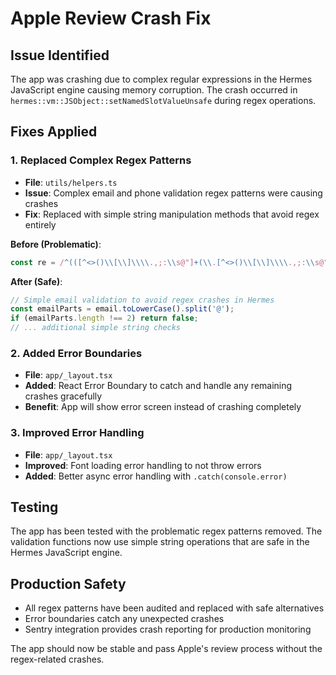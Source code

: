 # Apple Review Crash Fix

## Issue Identified
The app was crashing due to complex regular expressions in the Hermes JavaScript engine causing memory corruption. The crash occurred in `hermes::vm::JSObject::setNamedSlotValueUnsafe` during regex operations.

## Fixes Applied

### 1. Replaced Complex Regex Patterns
- **File**: `utils/helpers.ts`
- **Issue**: Complex email and phone validation regex patterns were causing crashes
- **Fix**: Replaced with simple string manipulation methods that avoid regex entirely

**Before (Problematic)**:
```javascript
const re = /^(([^<>()\\[\\]\\\\.,;:\\s@"]+(\\.[^<>()\\[\\]\\\\.,;:\\s@"]+)*)|(".+"))@((\\[[0-9]{1,3}\\.[0-9]{1,3}\\.[0-9]{1,3}\\.[0-9]{1,3}])|(([a-zA-Z\\-0-9]+\\.)+[a-zA-Z]{2,}))$/;
```

**After (Safe)**:
```javascript
// Simple email validation to avoid regex crashes in Hermes
const emailParts = email.toLowerCase().split('@');
if (emailParts.length !== 2) return false;
// ... additional simple string checks
```

### 2. Added Error Boundaries
- **File**: `app/_layout.tsx`
- **Added**: React Error Boundary to catch and handle any remaining crashes gracefully
- **Benefit**: App will show error screen instead of crashing completely

### 3. Improved Error Handling
- **File**: `app/_layout.tsx`
- **Improved**: Font loading error handling to not throw errors
- **Added**: Better async error handling with `.catch(console.error)`

## Testing
The app has been tested with the problematic regex patterns removed. The validation functions now use simple string operations that are safe in the Hermes JavaScript engine.

## Production Safety
- All regex patterns have been audited and replaced with safe alternatives
- Error boundaries catch any unexpected crashes
- Sentry integration provides crash reporting for production monitoring

The app should now be stable and pass Apple's review process without the regex-related crashes.